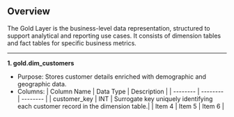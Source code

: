 ## Overview
The Gold Layer is the business-level data representation, structured to support analytical and reporting use cases. It consists of dimension tables and fact tables for specific business metrics.
***
**1. gold.dim_customers**
  - Purpose: Stores customer details enriched with demographic and geographic data.
  - Columns:
| Column Name | Data Type | Description |
| -------- | -------- | -------- |
| customer_key | INT  | Surrogate key uniquely identifying each customer record in the dimension table.|
| Item 4   | Item 5   | Item 6   |

